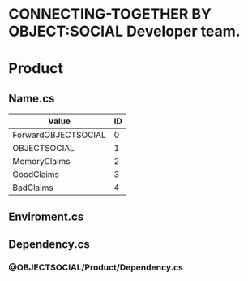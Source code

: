# CONNECTING-TOGETHER BY OBJECT:SOCIAL Developer team.

# Product
## Name.cs
| Value| ID |
| --- | --- |
|ForwardOBJECTSOCIAL|0|
|OBJECTSOCIAL|1|
|MemoryClaims|2|
|GoodClaims|3|
|BadClaims|4|
## Enviroment.cs

## Dependency.cs
### @OBJECTSOCIAL/Product/Dependency.cs
